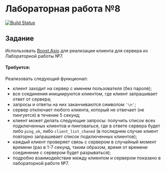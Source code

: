 # Лабораторная работа №8
[![Build Status](https://travis-ci.org/Avsyankaa/lab-08-asio-client.svg?branch=master)](https://travis-ci.org/Avsyankaa/lab-08-asio-client)

## Задание

Использовать [Boost.Asio](https://www.boost.org/doc/libs/1_66_0/doc/html/boost_asio.html) для реализации клиента для сервера из Лабораторной работы №7.

#### Требуется:
Реализовать следующий функционал:
- клиент заходит на сервер с именем пользователя (без пароля);
- все соединения инициируются клиентом, где клиент запрашивает ответ от сервера;
- запросы и ответы на них заканчиваются символом `'\n'`;
- сервер отключает любого клиента, который не отвечает (не пингуется) в течение 5 секунд;
- клиент может делать следующие запросы: получить список всех подключенных клиентов и пинговаться, где в ответе сервера будет либо `ping_ok`, либо `client_list_chaned` (в последнем случае клиент повторно запрашивает список подключенных клиентов);
- каждый клиент проверяет связь с сервером в случайный момент времени (раз в 1-7 секунд, таким образом, время от времени соединение с сервером будет разрываться);
- подробно взаимодействие между клиентом и сервером показано в лабораторной работе №7.
